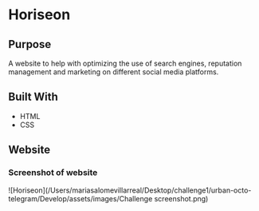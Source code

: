 # Horiseon

## Purpose
A website to help with optimizing the use of search engines, reputation management and marketing on different social media platforms.

## Built With
* HTML
* CSS

## Website


### Screenshot of website

![Horiseon](/Users/mariasalomevillarreal/Desktop/challenge1/urban-octo-telegram/Develop/assets/images/Challenge screenshot.png)
